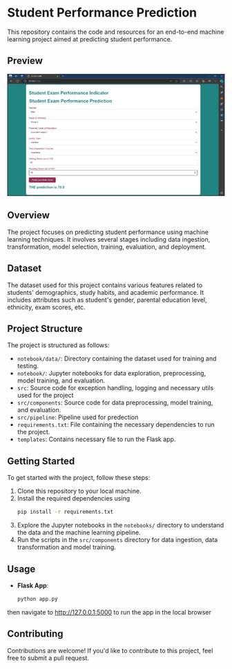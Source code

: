 # Student Performance Prediction

This repository contains the code and resources for an end-to-end machine learning project aimed at predicting student performance.

## Preview
<img src="static/images/preview.png" alt="app preview">

## Overview

The project focuses on predicting student performance using machine learning techniques. It involves several stages including data ingestion, transformation, model selection, training, evaluation, and deployment.

## Dataset

The dataset used for this project contains various features related to students' demographics, study habits, and academic performance. It includes attributes such as student's gender, parental education level, ethnicity, exam scores, etc.

## Project Structure

The project is structured as follows:

- `notebook/data/`: Directory containing the dataset used for training and testing.
- `notebook/`: Jupyter notebooks for data exploration, preprocessing, model training, and evaluation.
- `src`: Source code for exception handling, logging and necessary utils used for the project
- `src/components`: Source code for data preprocessing, model training, and evaluation.
- `src/pipeline`: Pipeline used for predection 
- `requirements.txt`: File containing the necessary dependencies to run the project.
- `templates`: Contains necessary file to run the Flask app.

## Getting Started

To get started with the project, follow these steps:

1. Clone this repository to your local machine.
2. Install the required dependencies using 
    ```bash
    pip install -r requirements.txt
3. Explore the Jupyter notebooks in the `notebooks/` directory to understand the data and the machine learning pipeline.
4. Run the scripts in the `src/components` directory for data ingestion, data transformation and model training.

## Usage

- **Flask App**: 
    ```bash
    python app.py
then navigate to http://127.0.0.1:5000 to run the app in the local browser  

## Contributing

Contributions are welcome! If you'd like to contribute to this project, feel free to submit a pull request.